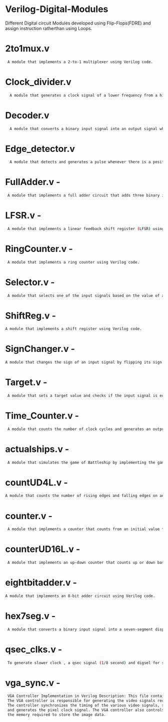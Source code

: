 # Verilog-Digital-Modules
Different Digital circuit Modules developed using Flip-Flops(FDRE) and assign instruction ratherthan using Loops.

# 2to1mux.v

```bash
 A module that implements a 2-to-1 multiplexer using Verilog code.
```

# Clock_divider.v

```bash
  A module that generates a clock signal of a lower frequency from a higher frequency input clock signal.
```

# Decoder.v

```bash
  A module that converts a binary input signal into an output signal where only one of the output bits is high at a time.
```

# Edge_detector.v 

```bash
  A module that detects and generates a pulse whenever there is a positive edge or a negative edge on an input signal.
```

# FullAdder.v -
```bash
 A module that implements a full adder circuit that adds three binary input signals.
 ```

# LFSR.v -

```bash
 A module that implements a linear feedback shift register (LFSR) using Verilog code and this can be used as random number generation.
```
# RingCounter.v -
```bash
 A module that implements a ring counter using Verilog code.
```
# Selector.v -
```bash
 A module that selects one of the input signals based on the value of a select signal.
 ```

# ShiftReg.v - 
```bash
A module that implements a shift register using Verilog code.
```
# SignChanger.v - 
```bash
A module that changes the sign of an input signal by flipping its sign bit.
```
# Target.v -
```bash
 A module that sets a target value and checks if the input signal is equal to the target value.
```
# Time_Counter.v -
```bash
 A module that counts the number of clock cycles and generates an output signal when a specific time period has elapsed.
```
# actualships.v -
```bash
 A module that simulates the game of Battleship by implementing the game logic using Verilog code.
```
# countUD4L.v - 
```bash
A module that counts the number of rising edges and falling edges on an input signal.
```
# counter.v -
```bash
 A module that implements a counter that counts from an initial value to a maximum value and then resets back to the initial value.
```
# counterUD16L.v -
```bash
 A module that implements an up-down counter that counts up or down based on the direction control signal.
```
# eightbitadder.v - 
```bash
A module that implements an 8-bit adder circuit using Verilog code.
```
# hex7seg.v -
```bash
 A module that converts a binary input signal into a seven-segment display output for displaying hexadecimal digits.
```
# qsec_clks.v -
```bash
 To generate slower clock , a qsec signal (1/8 second) and digsel for selector.v module as select-line.
```
# vga_sync.v -
```bash
 VGA Controller Implementation in Verilog Description: This file contains the Verilog code for implementing a VGA controller.  
 The VGA controller is responsible for generating the video signals required to display an image on a VGA monitor.   
 The controller synchronizes the timing of the various video signals, such as the horizontal and vertical sync signals,  
 and generates the pixel clock signal. The VGA controller also controls the timing of the display of each pixel and manages   
 the memory required to store the image data.
```
